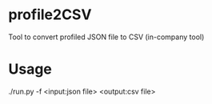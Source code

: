 profile2CSV
===========

Tool to convert profiled JSON file to CSV (in-company tool)


Usage
=====

./run.py -f \<input:json file\> \<output:csv file\>

